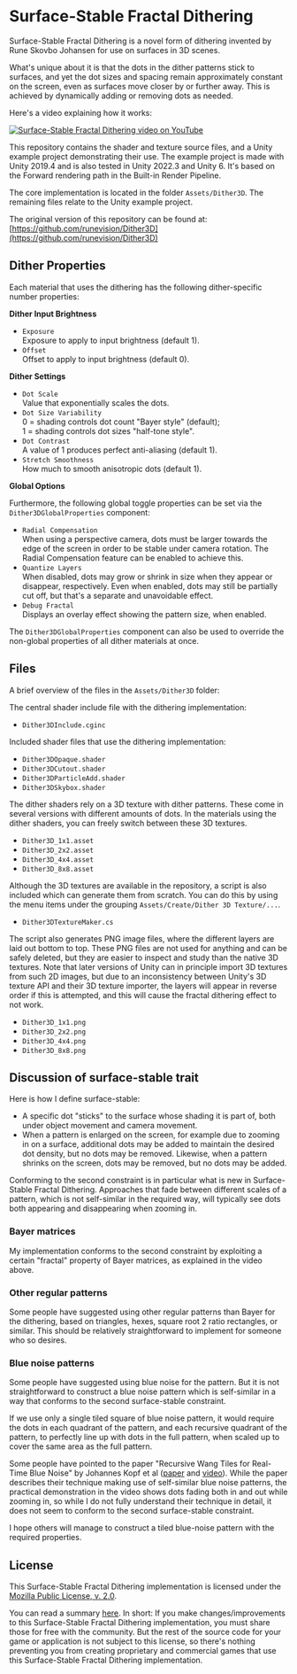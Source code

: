 # Surface-Stable Fractal Dithering

Surface-Stable Fractal Dithering is a novel form of dithering invented by Rune Skovbo Johansen for use on surfaces in 3D scenes.

What's unique about it is that the dots in the dither patterns stick to surfaces, and yet the dot sizes and spacing remain approximately constant on the screen, even as surfaces move closer by or further away. This is achieved by dynamically adding or removing dots as needed.

Here's a video explaining how it works:

[![Surface-Stable Fractal Dithering video on YouTube](https://img.youtube.com/vi/HPqGaIMVuLs/0.jpg)](https://www.youtube.com/watch?v=HPqGaIMVuLs)

This repository contains the shader and texture source files, and a Unity example project demonstrating their use. The example project is made with Unity 2019.4 and is also tested in Unity 2022.3 and Unity 6. It's based on the Forward rendering path in the Built-in Render Pipeline.

The core implementation is located in the folder `Assets/Dither3D`. The remaining files relate to the Unity example project.

The original version of this repository can be found at:  
[https://github.com/runevision/Dither3D](https://github.com/runevision/Dither3D)

## Dither Properties

Each material that uses the dithering has the following dither-specific number properties:

**Dither Input Brightness**

- `Exposure`  
Exposure to apply to input brightness (default 1).
- `Offset`  
Offset to apply to input brightness (default 0).

**Dither Settings**

- `Dot Scale`  
Value that exponentially scales the dots.
- `Dot Size Variability`  
0 = shading controls dot count "Bayer style" (default);  
1 = shading controls dot sizes "half-tone style".
- `Dot Contrast`  
A value of 1 produces perfect anti-aliasing (default 1).
- `Stretch Smoothness`  
How much to smooth anisotropic dots (default 1).

**Global Options**

Furthermore, the following global toggle properties can be set via the `Dither3DGlobalProperties` component:

- `Radial Compensation`  
When using a perspective camera, dots must be larger towards the edge of the screen in order to be stable under camera rotation. The Radial Compensation feature can be enabled to achieve this.
- `Quantize Layers`  
When disabled, dots may grow or shrink in size when they appear or disappear, respectively. Even when enabled, dots may still be partially cut off, but that's a separate and unavoidable effect.
- `Debug Fractal`  
Displays an overlay effect showing the pattern size, when enabled.

The `Dither3DGlobalProperties` component can also be used to override the non-global properties of all dither materials at once.

## Files

A brief overview of the files in the `Assets/Dither3D` folder:

The central shader include file with the dithering implementation:

- `Dither3DInclude.cginc`

Included shader files that use the dithering implementation:

- `Dither3DOpaque.shader`
- `Dither3DCutout.shader`
- `Dither3DParticleAdd.shader`
- `Dither3DSkybox.shader`

The dither shaders rely on a 3D texture with dither patterns. These come in several versions with different amounts of dots. In the materials using the dither shaders, you can freely switch between these 3D textures.

- `Dither3D_1x1.asset`
- `Dither3D_2x2.asset`
- `Dither3D_4x4.asset`
- `Dither3D_8x8.asset`

Although the 3D textures are available in the repository, a script is also included which can generate them from scratch. You can do this by using the menu items under the grouping `Assets/Create/Dither 3D Texture/...`. 

- `Dither3DTextureMaker.cs`

The script also generates PNG image files, where the different layers are laid out bottom to top. These PNG files are not used for anything and can be safely deleted, but they are easier to inspect and study than the native 3D textures. Note that later versions of Unity can in principle import 3D textures from such 2D images, but due to an inconsistency between Unity's 3D texture API and their 3D texture importer, the layers will appear in reverse order if this is attempted, and this will cause the fractal dithering effect to not work.

- `Dither3D_1x1.png`
- `Dither3D_2x2.png`
- `Dither3D_4x4.png`
- `Dither3D_8x8.png`

## Discussion of surface-stable trait

Here is how I define surface-stable:

- A specific dot "sticks" to the surface whose shading it is part of, both under object movement and camera movement.
- When a pattern is enlarged on the screen, for example due to zooming in on a surface, additional dots may be added to maintain the desired dot density, but no dots may be removed. Likewise, when a pattern shrinks on the screen, dots may be removed, but no dots may be added.

Conforming to the second constraint is in particular what is new in Surface-Stable Fractal Dithering. Approaches that fade between different scales of a pattern, which is not self-similar in the required way, will typically see dots both appearing and disappearing when zooming in.

### Bayer matrices

My implementation conforms to the second constraint by exploiting a certain "fractal" property of Bayer matrices, as explained in the video above.

### Other regular patterns

Some people have suggested using other regular patterns than Bayer for the dithering, based on triangles, hexes, square root 2 ratio rectangles, or similar. This should be relatively straightforward to implement for someone who so desires.

### Blue noise patterns

Some people have suggested using blue noise for the pattern. But it is not straightforward to construct a blue noise pattern which is self-similar in a way that conforms to the second surface-stable constraint.

If we use only a single tiled square of blue noise pattern, it would require the dots in each quadrant of the pattern, and each recursive quadrant of the pattern, to perfectly line up with dots in the full pattern, when scaled up to cover the same area as the full pattern.

Some people have pointed to the paper "Recursive Wang Tiles for Real-Time Blue Noise" by Johannes Kopf et al ([paper](https://johanneskopf.de/publications/blue_noise/paper/Recursive_Wang_Tiles_For_Real-Time_Blue_Noise.pdf) and [video](https://www.youtube.com/watch?v=ykACzjtR6rc)). While the paper describes their technique making use of self-similar blue noise patterns, the practical demonstration in the video shows dots fading both in and out while zooming in, so while I do not fully understand their technique in detail, it does not seem to conform to the second surface-stable constraint.

I hope others will manage to construct a tiled blue-noise pattern with the required properties.

## License

This Surface-Stable Fractal Dithering implementation is licensed under the [Mozilla Public License, v. 2.0](https://mozilla.org/MPL/2.0/).

You can read a summary [here](https://choosealicense.com/licenses/mpl-2.0/). In short: If you make changes/improvements to this Surface-Stable Fractal Dithering implementation, you must share those for free with the community. But the rest of the source code for your game or application is not subject to this license, so there's nothing preventing you from creating proprietary and commercial games that use this Surface-Stable Fractal Dithering implementation.
